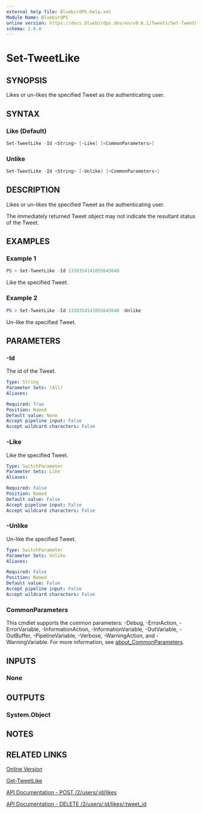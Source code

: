 ```yaml
---
external help file: BluebirdPS-help.xml
Module Name: BluebirdPS
online version: https://docs.bluebirdps.dev/en/v0.6.1/Tweets/Set-TweetLike
schema: 2.0.0
---
```


# Set-TweetLike

## SYNOPSIS

Likes or un-likes the specified Tweet as the authenticating user.

## SYNTAX

### Like (Default)

```powershell
Set-TweetLike -Id <String> [-Like] [<CommonParameters>]
```

### Unlike

```powershell
Set-TweetLike -Id <String> [-Unlike] [<CommonParameters>]
```

## DESCRIPTION

Likes or un-likes the specified Tweet as the authenticating user.

The immediately returned Tweet object may not indicate the resultant status of the Tweet.

## EXAMPLES

### Example 1

```powershell
PS > Set-TweetLike -Id 1330354141055643648
```

Like the specified Tweet.

### Example 2

```powershell
PS > Set-TweetLike -Id 1330354141055643648 -Unlike
```

Un-like the specified Tweet.

## PARAMETERS

### -Id

The id of the Tweet.

```yaml
Type: String
Parameter Sets: (All)
Aliases:

Required: True
Position: Named
Default value: None
Accept pipeline input: False
Accept wildcard characters: False
```

### -Like

Like the specified Tweet.

```yaml
Type: SwitchParameter
Parameter Sets: Like
Aliases:

Required: False
Position: Named
Default value: False
Accept pipeline input: False
Accept wildcard characters: False
```

### -Unlike

Un-like the specified Tweet.

```yaml
Type: SwitchParameter
Parameter Sets: Unlike
Aliases:

Required: False
Position: Named
Default value: False
Accept pipeline input: False
Accept wildcard characters: False
```

### CommonParameters

This cmdlet supports the common parameters: -Debug, -ErrorAction, -ErrorVariable, -InformationAction, -InformationVariable, -OutVariable, -OutBuffer, -PipelineVariable, -Verbose, -WarningAction, and -WarningVariable. For more information, see [about_CommonParameters](http://go.microsoft.com/fwlink/?LinkID=113216).

## INPUTS

### None

## OUTPUTS

### System.Object

## NOTES

## RELATED LINKS

[Online Version](https://docs.bluebirdps.dev/en/v0.6.1/Tweets/Set-TweetLike)

[Get-TweetLike](https://docs.bluebirdps.dev/en/v0.6.1/Tweets/Get-TweetLike)

[API Documentation - POST /2/users/:id/likes](https://developer.twitter.com/en/docs/twitter-api/tweets/likes/api-reference/post-users-id-likes)

[API Documentation - DELETE /2/users/:id/likes/:tweet_id](https://developer.twitter.com/en/docs/twitter-api/tweets/likes/api-reference/delete-users-id-likes-tweet_id)
